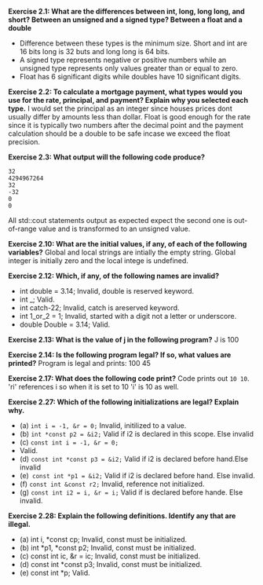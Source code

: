 **Exercise 2.1: What are the differences between int, long, long long,
and short? Between an unsigned and a signed type? Between a float and
a double**
- Difference between these types is the minimum size. Short and int are 16 bits long is 32 buts and long long is 64 bits.	
- A signed type represents negative or positive numbers  while an unsigned type represents only values greater than or equal to zero.
- Float has 6  significant digits while doubles have 10 significant digits. 

**Exercise 2.2: To calculate a mortgage payment, what types would you use for the rate, principal, and payment? Explain why you selected each type.**
	I would set the principal as an integer since houses prices dont usually differ by amounts less than dollar. Float is good enough for the rate since it is 	   typically two numbers after the decimal point and the payment calculation should be a double to be safe incase we exceed the float precision.

**Exercise 2.3: What output will the following code produce?**
```
32
4294967264
32
-32
0
0
```
All std::cout statements output as expected expect the second one is out-of-range value and is transformed to an unsigned value. 

**Exercise 2.10: What are the initial values, if any, of each of the following variables?**
Global and local strings are intially the empty string. Global integer is initially zero and the local intege is undefined.

**Exercise 2.12: Which, if any, of the following names are invalid?**
-  int double = 3.14;
	Invalid, double is reserved keyword.
- int _;
	Valid.
- int catch-22;
	Invalid, catch is areserved keyword.
- int 1_or_2 = 1;
	Invalid, started with a digit not a letter or underscore.
- double Double = 3.14;
	Valid.

**Exercise 2.13: What is the value of j in the following program?**
	J is 100

**Exercise 2.14: Is the following program legal? If so, what values are printed?**
	Program is legal and prints: 100 45

**Exercise 2.17: What does the following code print?**
Code prints out ``` 10 10 ```. 'ri' references i so when it is set to 10 'i' is 10 as well.

**Exercise 2.27: Which of the following initializations are legal? Explain why.**
- (a) ```int i = -1, &r = 0;```
	Invalid, initilized to a value.
- (b) ```int *const p2 = &i2;```
	Valid if i2 is declared in this scope. Else invalid
- (c) ```const int i = -1, &r = 0;```
- 	Valid.
- (d) ```const int *const p3 = &i2;```
	Valid if i2 is declared before hand.Else invalid
- (e)``` const int *p1 = &i2;```
	Valid if i2 is declared before hand. Else invalid.
- (f) ```const int &const r2;```
	Invalid, reference not initialized.
- (g) ```const int i2 = i, &r = i;```
	Valid if is declared before hande. Else invalid.
	
**Exercise 2.28: Explain the following definitions. Identify any that are illegal.**
- (a) int i, *const cp;
	Invalid, const must be initialized.
- (b) int *p1, *const p2;
	Invalid, const must be initialized.
- (c) const int ic, &r = ic;
	Invalid, const must be initialized.
- (d) const int *const p3;
	Invalid, const must be initialized.
- (e) const int *p;
	Valid.
